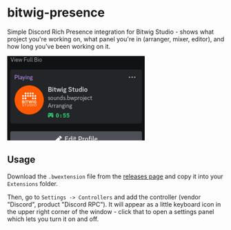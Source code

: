 # bitwig-presence

Simple Discord Rich Presence integration for Bitwig Studio - shows what project you're working on, what panel you're in (arranger, mixer, editor), and how long you've been working on it.

![Activity screenshot](./activity-screenshot.png)

## Usage

Download the `.bwextension` file from the [releases page](https://github.com/Merlin04/bitwig-presence/releases) and copy it into your `Extensions` folder. 

Then, go to `Settings -> Controllers` and add the controller (vendor "Discord", product "Discord RPC"). It will appear as a little keyboard icon in the upper right corner of the window - click that to open a settings panel which lets you turn it on and off.